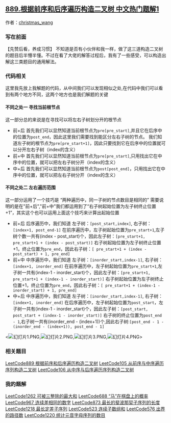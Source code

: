 ## [889.根据前序和后序遍历构造二叉树 中文热门题解1](https://leetcode.cn/problems/construct-binary-tree-from-preorder-and-postorder-traversal/solutions/100000/kan-wo-jiu-gou-liao-san-chong-bian-li-fang-shi-gou)

作者：[christmas_wang](https://leetcode.cn/u/christmas_wang)

### 写在前面
【先赞后看，养成习惯】
不知道是否有小伙伴和我一样，做了这三道构造二叉树的题目后半懵半懂。不过在看了大佬的解答过程后，我有了一些感受，可以构造出解这三类题目的通用解法。

### 代码相关
这里我先放上我解题的代码，从中间我们可以发现相似之处,在代码中我们可以看到有两个地方不同，这两个地方也是我们解题的关键
#### 不同之处一 寻找当前根节点
这一部分总的来说是在寻找可以将左右子树划分开的根节点
- 前+后
 首先我们可以显然知道当前根节点为`pre[pre_start]`,并且它在后序中的位置为`post_end`，因此这里我们需要找到能区分左右子树的节点。
 我们知道左子树的根节点为`pre[pre_start+1]`，因此只要找到它在后序中的位置就可以分开左右子树（index的含义）
- 前+中
 首先我们可以显然知道当前根节点为`pre[pre_start]`,只用找出它在中序中的位置，就可以把左右子树分开（index的含义）
- 中+后
 首先我们可以显然知道当前根节点为`post[post_end]`，只用找出它在中序中的位置，就可以把左右子树分开（index的含义）


#### 不同之处二 左右遍历范围
这一部分运用了一个技巧是 “两种遍历中，同一子树的节点数目是相同的”
需要说明的是在"前+后","前+中"我们都运用到了“右子树起始位置为左子树终止位置+1”，其实这个也可以运用上面这个技巧来计算出起始位置
- 前+后
  后序遍历中，我们知道 左子树：`[post_start,index]`, 右子树：`[index+1, post_end-1]`
  在前序遍历中，左子树起始位置为`pre_start+1`,左子树个数一共有(index - post_start)个，因此左子树：`[pre_start+1, pre_start+1 + (index - post_start)]`
  右子树起始位置为左子树终止位置+1，终止位置为`pre_end`，因此右子树：`[ pre_start+1 + (index - post_start) + 1, pre_end]`
- 前+中
  中序遍历中，我们知道 左子树：`[inorder_start,index-1]`, 右子树：`[index+1, inorder_end]`
  在前序遍历中，左子树起始位置为`pre_start+1`,左子树一共有(index-1 - inorder_start)个，因此左子树：`[pre_start+1, pre_start+1 + (index-1 - inorder_start)]`
  右子树起始位置为左子树终止位置+1，终止位置为`pre_end`，因此右子树：`[ pre_start+1 + (index-1 - inorder_start) + 1, pre_end]`
- 中+后
  中序遍历中，我们知道 左子树：`[inorder_start,index-1]`, 右子树：`[index+1, inorder_end]`
  在后序遍历中，左子树起始位置为`post_start`，左子树一共有(index-1 - inorder_start)个，因此左子树：`[post_start, post_start + (index-1 - inorder_start)]`
  右子树的终止位置为`post_end - 1`,右子树一共有(inorder_end - (index+1))个,因此右子树:`[post_end - 1 - (inorder_end - (index+1)), post_end - 1]`

<![幻灯片1.PNG](https://pic.leetcode-cn.com/3fdcb62791ffff37a1f04511ef386da4e3aaf1d7417c48d0861d5c5903070ed9-%E5%B9%BB%E7%81%AF%E7%89%871.PNG),![幻灯片2.PNG](https://pic.leetcode-cn.com/da0579653aa42c32b824a0cbabefb4f3a3ed8bf7a761f1d512467649d959fa2a-%E5%B9%BB%E7%81%AF%E7%89%872.PNG),![幻灯片3.PNG](https://pic.leetcode-cn.com/30c31a015a3aa473fbede48ec6044afec542cc5443ba31cb0eb81769a8245088-%E5%B9%BB%E7%81%AF%E7%89%873.PNG),![幻灯片4.PNG](https://pic.leetcode-cn.com/2af484d91fc681d752b70dd20d30f63fb0647e3f55eb1dfd55c49eb2f559f82c-%E5%B9%BB%E7%81%AF%E7%89%874.PNG)>
### 相关题目
[LeetCode889 根据前序和后序遍历构造二叉树](https://leetcode-cn.com/problems/construct-binary-tree-from-preorder-and-postorder-traversal/)
[LeetCode105 从前序与中序遍历序列构造二叉树](https://leetcode-cn.com/problems/construct-binary-tree-from-preorder-and-inorder-traversal/)
[LeetCode106 从中序与后序遍历序列构造二叉树](https://leetcode-cn.com/problems/construct-binary-tree-from-inorder-and-postorder-traversal/)
### 我的题解
[LeetCode1262 可被三整除的最大和](https://leetcode-cn.com/problems/greatest-sum-divisible-by-three/solution/dong-tai-gui-hua-yu-zhuang-tai-zhuan-yi-by-christm/)
[LeetCode688 “马”在棋盘上的概率](https://leetcode-cn.com/problems/knight-probability-in-chessboard/solution/zhuang-tai-ji-de-zai-ci-ying-yong-by-christmas_wan/)
[LeetCode967 连续差相同的数字](https://leetcode-cn.com/problems/numbers-with-same-consecutive-differences/solution/cun-chu-kong-jian-ke-bian-de-dpshu-zu-by-christmas/)
[LeetCode873 最长的斐波那契子序列的长度](https://leetcode-cn.com/problems/length-of-longest-fibonacci-subsequence/solution/zhuang-tai-ding-yi-hen-shi-zhong-yao-by-christmas_/)
[LeetCode1218 最长定差子序列](https://leetcode-cn.com/problems/longest-arithmetic-subsequence-of-given-difference/solution/yi-dao-jian-dan-de-dong-tai-gui-hua-de-you-hua-wen/)
[LeetCode523 连续子数组和](https://leetcode-cn.com/problems/continuous-subarray-sum/solution/qian-zhui-he-yu-intmapde-zai-ci-ying-yong-by-chris/)
[LeetCode576 出界的路径数](https://leetcode-cn.com/problems/out-of-boundary-paths/solution/zhuang-tai-ji-du-shi-zhuang-tai-ji-by-christmas_wa/)
[LeetCode1220 统计元音字母序列的数目](https://leetcode-cn.com/problems/count-vowels-permutation/solution/dang-wo-men-zai-tan-dong-tai-gui-hua-de-shi-hou-wo/)